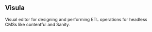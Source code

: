## Visula

Visual editor for designing and performing ETL operations for headless CMSs like contentful and Sanity.
